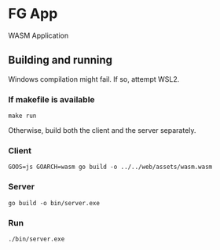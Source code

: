 # FG App

WASM Application

## Building and running

Windows compilation might fail. If so, attempt WSL2.

### If makefile is available

`make run`

Otherwise, build both the client and the server separately.

### Client

`GOOS=js GOARCH=wasm go build -o ../../web/assets/wasm.wasm`

### Server

`go build -o bin/server.exe`

### Run

`./bin/server.exe`
